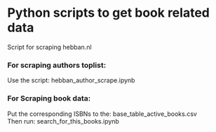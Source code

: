 # Python scripts to get book related data

Script for scraping hebban.nl

### For scraping authors toplist:

Use the script: hebban_author_scrape.ipynb

### For Scraping book data:

Put the corresponding ISBNs to the: base_table_active_books.csv  
Then run: search_for_this_books.ipynb
